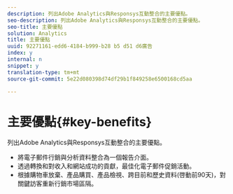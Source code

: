 ```yaml
---
description: 列出Adobe Analytics與Responsys互動整合的主要優點。
seo-description: 列出Adobe Analytics與Responsys互動整合的主要優點。
seo-title: 主要優點
solution: Analytics
title: 主要優點
uuid: 92271161-edd6-4184-b999-b28 b5 d51 d6廣告
index: y
internal: n
snippet: y
translation-type: tm+mt
source-git-commit: 5e22d080398d74df29b1f849258e6500168cd5aa

---
```



# 主要優點{#key-benefits}

列出Adobe Analytics與Responsys互動整合的主要優點。

* 將電子郵件行銷與分析資料整合為一個報告介面。
* 透過轉換和對收入和網站成功的貢獻，最佳化電子郵件促銷活動。
* 根據購物車放棄、產品購買、產品檢視、跨目前和歷史資料(啓動前90天)，對關鍵訪客重新行銷市場區隔。


